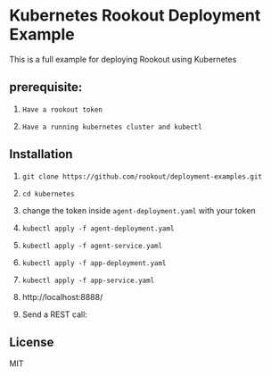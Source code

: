 # Kubernetes Rookout Deployment Example

This is a full example for deploying Rookout using Kubernetes

## prerequisite:

1. `Have a rookout token`

2. `Have a running kubernetes cluster and kubectl`

## Installation

1. `git clone https://github.com/rookout/deployment-examples.git`

2. `cd kubernetes`

3. change the token inside `agent-deployment.yaml` with your token

3. `kubectl apply -f agent-deployment.yaml`

4. `kubectl apply -f agent-service.yaml`

3. `kubectl apply -f app-deployment.yaml`

4. `kubectl apply -f app-service.yaml`

5. http://localhost:8888/

6. Send a REST call:


## License

MIT
